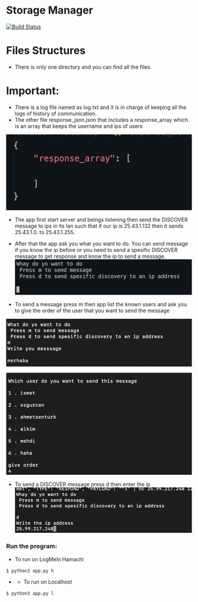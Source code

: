 # Storage Manager


[![Build Status](https://travis-ci.org/joemccann/dillinger.svg?branch=master)](https://travis-ci.org/joemccann/dillinger)


# Files Structures

  - There is only one directory and you can find all the files.

# Important:
  - There is a log file named as log.txt and it is in charge of keeping all the logs of history of communication.
  - The other file response_json.json that includes a response_array which is an array that keeps the username and ips of users
  
  ![alt text](https://github.com/sarismet/cmpe487/blob/main/responsearray.png)
  
  - The app first start server and beings listening then send the DISCOVER message to ips in its lan such that if our ip is 25.43.1.132 then it sends 25.43.1.0. to 25.43.1.255.
  - After that the app ask you what you want to do. You can send message if you know the ip before or you need to send a spesific DISCOVER message to get response and know the ip to send a message.
  ![alt text](https://github.com/sarismet/cmpe487/blob/main/what.png)
  
  - To send a message press m then app list the known users and ask you to give the order of the user that you want to send the message
  
  ![alt text](https://github.com/sarismet/cmpe487/blob/main/message1.png)
  
  ![alt text](https://github.com/sarismet/cmpe487/blob/main/message2.png)
  
  - To send a DISCOVER message press d then enter the ip
  ![alt text](https://github.com/sarismet/cmpe487/blob/main/discover.png)
  


### Run the program:
- To run on LogMeIn Hamachi
```sh
$ python3 app.py h
```
- - To run on Localhost
```sh
$ python3 app.py l
```

